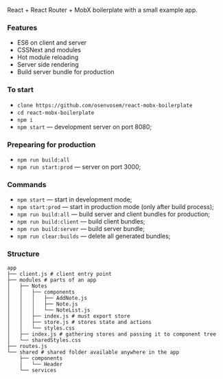 React + React Router + MobX boilerplate with a small example app.

### Features
- ES6 on client and server
- CSSNext and modules
- Hot module reloading
- Server side rendering
- Build server bundle for production

### To start
- `clone https://github.com/osenvosem/react-mobx-boilerplate`
- `cd react-mobx-boilerplate`
- `npm i`
- `npm start` — development server on port 8080;

### Prepearing for production
- `npm run build:all`
- `npm run start:prod` — server on port 3000;

### Commands
- `npm start` — start in development mode;
- `npm start:prod` — start in production mode (only after build process);
- `npm run build:all` — build server and client bundles for production;
- `npm run build:client` — build client bundles;
- `npm run build:server` — build server bundle;
- `npm run clear:builds` — delete all generated bundles;

### Structure
```
app
├── client.js # client entry point
├── modules # parts of an app
│   ├── Notes
│   │   ├── components
│   │   │   ├── AddNote.js
│   │   │   ├── Note.js
│   │   │   └── NoteList.js
│   │   ├── index.js # must export store
│   │   ├── store.js # stores state and actions
│   │   └── styles.css
│   ├── index.js # gathering stores and passing it to component tree
│   └── sharedStyles.css
├── routes.js
└── shared # shared folder available anywhere in the app
    ├── components
    │   └── Header
    └── services
```